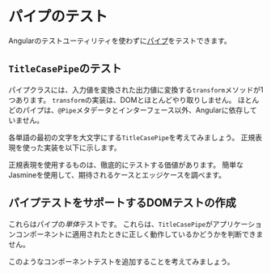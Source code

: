 # パイプのテスト

Angularのテストユーティリティを使わずに[パイプ](guide/templates/pipes)をテストできます。

## `TitleCasePipe`のテスト

パイプクラスには、入力値を変換された出力値に変換する`transform`メソッドが1つあります。
`transform`の実装は、DOMとほとんどやり取りしません。
ほとんどのパイプは、`@Pipe`メタデータとインターフェース以外、Angularに依存していません。

各単語の最初の文字を大文字にする`TitleCasePipe`を考えてみましょう。
正規表現を使った実装を以下に示します。

<docs-code header="app/shared/title-case.pipe.ts" path="adev/src/content/examples/testing/src/app/shared/title-case.pipe.ts"/>

正規表現を使用するものは、徹底的にテストする価値があります。
簡単なJasmineを使用して、期待されるケースとエッジケースを調べます。

<docs-code header="app/shared/title-case.pipe.spec.ts" path="adev/src/content/examples/testing/src/app/shared/title-case.pipe.spec.ts" visibleRegion="excerpt"/>

## パイプテストをサポートするDOMテストの作成

これらはパイプの*単体*テストです。
これらは、`TitleCasePipe`がアプリケーションコンポーネントに適用されたときに正しく動作しているかどうかを判断できません。

このようなコンポーネントテストを追加することを考えてみましょう。

<docs-code header="app/hero/hero-detail.component.spec.ts (pipe test)" path="adev/src/content/examples/testing/src/app/hero/hero-detail.component.spec.ts" visibleRegion="title-case-pipe"/>
